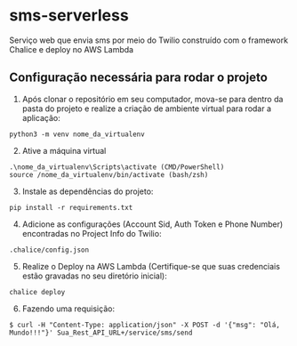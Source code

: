 # sms-serverless
Serviço web que envia sms por meio do Twilio construído com o framework Chalice e deploy no AWS Lambda

<h2> Configuração necessária para rodar o projeto</h2>

1. Após clonar o repositório em seu computador, mova-se para dentro da pasta do projeto e realize a criação de ambiente virtual para rodar a aplicação:
```
python3 -m venv nome_da_virtualenv
```

2. Ative a máquina virtual
```
.\nome_da_virtualenv\Scripts\activate (CMD/PowerShell) 
source /nome_da_virtualenv/bin/activate (bash/zsh)
```

3. Instale as dependências do projeto:

```
pip install -r requirements.txt
```

4. Adicione as configurações (Account Sid, Auth Token e Phone Number) encontradas no Project Info do Twilio:

```
.chalice/config.json
```

5. Realize o Deploy na AWS Lambda (Certifique-se que suas credenciais estão gravadas no seu diretório inicial):
```
chalice deploy
```

6. Fazendo uma requisição:
```
$ curl -H "Content-Type: application/json" -X POST -d '{"msg": "Olá, Mundo!!!"}' Sua_Rest_API_URL+/service/sms/send
```
